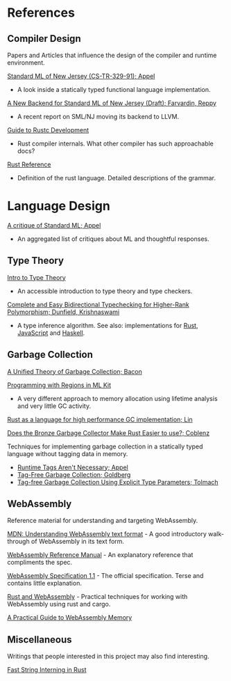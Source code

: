 # References

## Compiler Design

Papers and Articles that influence the design of the compiler and runtime environment.

[Standard ML of New Jersey (CS-TR-329-91); Appel](https://www.cs.princeton.edu/~appel/papers/smlnj.pdf)
- A look inside a statically typed functional language implementation.

[A New Backend for Standard ML of New Jersey (Draft); Farvardin, Reppy](https://people.cs.uchicago.edu/~jhr/papers/2020/ifl-smlnj-llvm.pdf)
- A recent report on SML/NJ moving its backend to LLVM.

[Guide to Rustc Development](https://rustc-dev-guide.rust-lang.org)
- Rust compiler internals. What other compiler has such approachable docs?

[Rust Reference](https://doc.rust-lang.org/stable/reference/)
- Definition of the rust language. Detailed descriptions of the grammar.

# Language Design

[A critique of Standard ML; Appel](https://www.cs.princeton.edu/~appel/papers/critique.pdf)
- An aggregated list of critiques about ML and thoughtful responses.

## Type Theory

[Intro to Type Theory](https://mukulrathi.com/create-your-own-programming-language/intro-to-type-checking/)
- An accessible introduction to type theory and type checkers.

[Complete and Easy Bidirectional Typechecking for Higher-Rank Polymorphism; Dunfield, Krishnaswami](https://www.cl.cam.ac.uk/~nk480/bidir.pdf)
- A type inference algorithm. See also: implementations for
[Rust](https://github.com/JDemler/BidirectionalTypechecking),
[JavaScript](https://github.com/atennapel/bidirectional.js)
and [Haskell](https://github.com/ollef/Bidirectional).

## Garbage Collection

[A Unified Theory of Garbage Collection; Bacon](https://courses.cs.washington.edu/courses/cse590p/05au/p50-bacon.pdf)

[Programming with Regions in ML Kit](https://elsman.com/mlkit/pdf/mlkit-4.3.0.pdf)
- A very different approach to memory allocation using lifetime analysis
  and very little GC activity.

[Rust as a language for high performance GC implementation; Lin](https://dl.acm.org/doi/10.1145/2926697.2926707)

[Does the Bronze Garbage Collector Make Rust Easier to use?; Coblenz](https://arxiv.org/pdf/2110.01098.pdf)

Techniques for implementing garbage collection in a statically typed language without tagging data in memory.
- [Runtime Tags Aren't Necessary; Appel](https://www.cs.princeton.edu/~appel/papers/142.pdf)
- [Tag-Free Garbage Collection; Goldberg](https://cs.nyu.edu/~goldberg/pubs/gold91.pdf)
- [Tag-free Garbage Collection Using Explicit Type Parameters; Tolmach](https://www.cs.tufts.edu/~nr/cs257/archive/andrew-tolmach/tag-free-gc-as-published.pdf)

## WebAssembly

Reference material for understanding and targeting WebAssembly.

[MDN: Understanding WebAssembly text format](https://developer.mozilla.org/en-US/docs/WebAssembly/Understanding_the_text_format) -
A good introductory walk-through of WebAssembly in its text form.

[WebAssembly Reference Manual](https://github.com/sunfishcode/wasm-reference-manual/blob/master/WebAssembly.md) -
An explanatory reference that compliments the spec.

[WebAssembly Specification 1.1](https://webassembly.github.io/spec/core/_download/WebAssembly.pdf) -
The official specification. Terse and contains little explanation.

[Rust and WebAssembly](https://rustwasm.github.io/docs/book/introduction.html) -
Practical techniques for working with WebAssembly using rust and cargo.

[A Practical Guide to WebAssembly Memory](https://radu-matei.com/blog/practical-guide-to-wasm-memory/)

## Miscellaneous

Writings that people interested in this project may also find interesting.

[Fast String Interning in Rust](https://matklad.github.io/2020/03/22/fast-simple-rust-interner.html)

